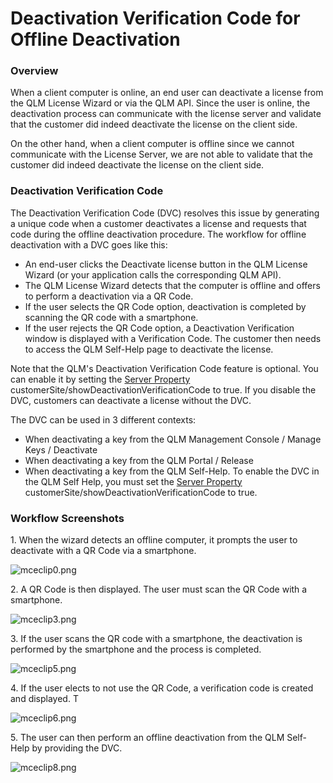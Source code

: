 # Deactivation Verification Code for Offline Deactivation

### Overview

When a client computer is online, an end user can deactivate a license from the QLM License Wizard or via the QLM API. Since the user is online, the deactivation process can communicate with the license server and validate that the customer did indeed deactivate the license on the client side.

On the other hand, when a client computer is offline since we cannot communicate with the License Server, we are not able to validate that the customer did indeed deactivate the license on the client side.

### Deactivation Verification Code

The Deactivation Verification Code (DVC) resolves this issue by generating a unique code when a customer deactivates a license and requests that code during the offline deactivation procedure. The workflow for offline deactivation with a DVC goes like this:

* An end-user clicks the Deactivate license button in the QLM License Wizard (or your application calls the corresponding QLM API).
* The QLM License Wizard detects that the computer is offline and offers to perform a deactivation via a QR Code.
* If the user selects the QR Code option, deactivation is completed by scanning the QR code with a smartphone.
* If the user rejects the QR Code option, a Deactivation Verification window is displayed with a Verification Code. The customer then needs to access the QLM Self-Help page to deactivate the license.

Note that the QLM's Deactivation Verification Code feature is optional. You can enable it by setting the [Server Property](../qlm-license-server/server-properties.md) customerSite/showDeactivationVerificationCode to true. If you disable the DVC, customers can deactivate a license without the DVC.&#x20;

The DVC can be used in 3 different contexts:

* When deactivating a key from the QLM Management Console / Manage Keys / Deactivate
* When deactivating a key from the QLM Portal / Release
* When deactivating a key from the QLM Self-Help. To enable the DVC in the QLM Self Help, you must set the [Server Property](../qlm-license-server/server-properties.md) customerSite/showDeactivationVerificationCode to true.

### Workflow Screenshots

&#x20;1\. When the wizard detects an offline computer, it prompts the user to deactivate with a QR Code via a smartphone.

![mceclip0.png](https://support.soraco.co/hc/article\_attachments/4402242707860/mceclip0.png)

2\. A QR Code is then displayed. The user must scan the QR Code with a smartphone.

![mceclip3.png](https://support.soraco.co/hc/article\_attachments/4402235045268/mceclip3.png)

3\. If the user scans the QR code with a smartphone, the deactivation is performed by the smartphone and the process is completed.

![mceclip5.png](https://support.soraco.co/hc/article\_attachments/4402242711700/mceclip5.png)

&#x20;4\. If the user elects to not use the QR Code, a verification code is created and displayed. T

![mceclip6.png](https://support.soraco.co/hc/article\_attachments/4402235047444/mceclip6.png)

5\. The user can then perform an offline deactivation from the QLM Self-Help by providing the DVC.

![mceclip8.png](https://support.soraco.co/hc/article\_attachments/4402242773524/mceclip8.png)
